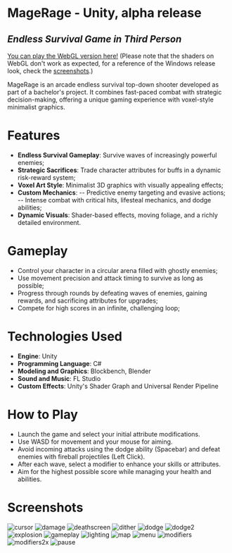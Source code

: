 # MageRage - Unity, alpha release
## _Endless Survival Game in Third Person_

[You can play the WebGL version here!](https://raducot.github.io/MageRageUnity/)
(Please note that the shaders on WebGL don't work as expected, for a reference of the Windows release look, check the  [screenshots](#Screenshots).)

MageRage is an arcade endless survival top-down shooter developed as part of a bachelor's project.
It combines fast-paced combat with strategic decision-making, offering a unique gaming experience with voxel-style minimalist graphics.

# Features

- **Endless Survival Gameplay**: Survive waves of increasingly powerful enemies;
- **Strategic Sacrifices**: Trade character attributes for buffs in a dynamic risk-reward system;
- **Voxel Art Style**: Minimalist 3D graphics with visually appealing effects;
- **Custom Mechanics**:
-- Predictive enemy targeting and evasive actions;
-- Intense combat with critical hits, lifesteal mechanics, and dodge abilities;
- **Dynamic Visuals**: Shader-based effects, moving foliage, and a richly detailed environment.

# Gameplay

- Control your character in a circular arena filled with ghostly enemies;
- Use movement precision and attack timing to survive as long as possible;
- Progress through rounds by defeating waves of enemies, gaining rewards, and sacrificing attributes for upgrades;
- Compete for high scores in an infinite, challenging loop;

# Technologies Used
- **Engine**: Unity
- **Programming Language**: C#
- **Modeling and Graphics**: Blockbench, Blender
- **Sound and Music**: FL Studio
- **Custom Effects**: Unity's Shader Graph and Universal Render Pipeline

# How to Play
- Launch the game and select your initial attribute modifications.
- Use WASD for movement and your mouse for aiming.
- Avoid incoming attacks using the dodge ability (Spacebar) and defeat enemies with fireball projectiles (Left Click).
- After each wave, select a modifier to enhance your skills or attributes.
- Aim for the highest possible score while managing your health and abilities.

# Screenshots
![cursor](https://github.com/RaduCot/MageRageUnity/blob/main/gitimages/cursor.png?raw=true)
![damage](https://github.com/RaduCot/MageRageUnity/blob/main/gitimages/damage.png?raw=true)
![deathscreen](https://github.com/RaduCot/MageRageUnity/blob/main/gitimages/deathscreen.png?raw=true)
![dither](https://github.com/RaduCot/MageRageUnity/blob/main/gitimages/dither.png?raw=true)
![dodge](https://github.com/RaduCot/MageRageUnity/blob/main/gitimages/dodge.png?raw=true)
![dodge2](https://github.com/RaduCot/MageRageUnity/blob/main/gitimages/dodge2.png?raw=true)
![explosion](https://github.com/RaduCot/MageRageUnity/blob/main/gitimages/explosion.png?raw=true)
![gameplay](https://github.com/RaduCot/MageRageUnity/blob/main/gitimages/gameplay.png?raw=true)
![lighting](https://github.com/RaduCot/MageRageUnity/blob/main/gitimages/lighting.png?raw=true)
![map](https://github.com/RaduCot/MageRageUnity/blob/main/gitimages/map.png?raw=true)
![menu](https://github.com/RaduCot/MageRageUnity/blob/main/gitimages/menu.png?raw=true)
![modifiers](https://github.com/RaduCot/MageRageUnity/blob/main/gitimages/modifiers.png?raw=true)
![modifiers2x](https://github.com/RaduCot/MageRageUnity/blob/main/gitimages/modifiers2x.png?raw=true)
![pause](https://github.com/RaduCot/MageRageUnity/blob/main/gitimages/pause.png?raw=true)

